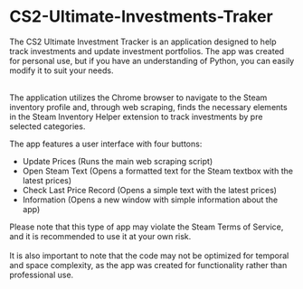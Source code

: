 # CS2-Ultimate-Investments-Traker

The CS2 Ultimate Investment Tracker is an application designed to help track investments and update investment portfolios. The app was created for personal use, but if you have an understanding of Python, you can easily modify it to suit your needs. <br> <br>

The application utilizes the Chrome browser to navigate to the Steam inventory profile and, through web scraping, finds the necessary elements in the Steam Inventory Helper extension to track investments by pre selected categories.<br>

The app features a user interface with four buttons:

- Update Prices (Runs the main web scraping script)
- Open Steam Text (Opens a formatted text for the Steam textbox with the latest prices)
- Check Last Price Record (Opens a simple text with the latest prices)
- Information (Opens a new window with simple information about the app)


Please note that this type of app may violate the Steam Terms of Service, and it is recommended to use it at your own risk. <br> <br> It is also important to note that the code may not be optimized for temporal and space complexity, as the app was created for functionality rather than professional use.

